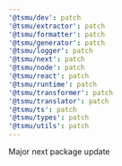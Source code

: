 ```yaml
---
'@tsmu/dev': patch
'@tsmu/extractor': patch
'@tsmu/formatter': patch
'@tsmu/generator': patch
'@tsmu/logger': patch
'@tsmu/next': patch
'@tsmu/node': patch
'@tsmu/react': patch
'@tsmu/runtime': patch
'@tsmu/transformer': patch
'@tsmu/translator': patch
'@tsmu/ts': patch
'@tsmu/types': patch
'@tsmu/utils': patch
---
```


Major next package update
